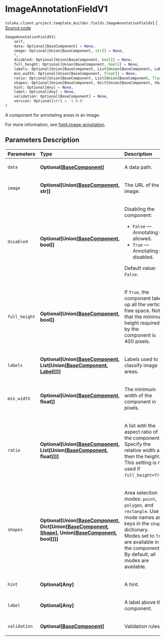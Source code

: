 # ImageAnnotationFieldV1
`toloka.client.project.template_builder.fields.ImageAnnotationFieldV1` | [Source code](https://github.com/Toloka/toloka-kit/blob/v1.2.1/src/client/project/template_builder/fields.py#L247)

```python
ImageAnnotationFieldV1(
    self,
    data: Optional[BaseComponent] = None,
    image: Optional[Union[BaseComponent, str]] = None,
    *,
    disabled: Optional[Union[BaseComponent, bool]] = None,
    full_height: Optional[Union[BaseComponent, bool]] = None,
    labels: Optional[Union[BaseComponent, List[Union[BaseComponent, Label]]]] = None,
    min_width: Optional[Union[BaseComponent, float]] = None,
    ratio: Optional[Union[BaseComponent, List[Union[BaseComponent, float]]]] = None,
    shapes: Optional[Union[BaseComponent, Dict[Union[BaseComponent, Shape], Union[BaseComponent, bool]]]] = None,
    hint: Optional[Any] = None,
    label: Optional[Any] = None,
    validation: Optional[BaseComponent] = None,
    version: Optional[str] = '1.0.0'
)
```

A component for annotating areas in an image.


For more information, see [field.image-annotation](https://toloka.ai/docs/template-builder/reference/field.image-annotation).

## Parameters Description

| Parameters | Type | Description |
| :----------| :----| :-----------|
`data`|**Optional\[[BaseComponent](toloka.client.project.template_builder.base.BaseComponent.md)\]**|<p>A data path.</p>
`image`|**Optional\[Union\[[BaseComponent](toloka.client.project.template_builder.base.BaseComponent.md), str\]\]**|<p>The URL of the image.</p>
`disabled`|**Optional\[Union\[[BaseComponent](toloka.client.project.template_builder.base.BaseComponent.md), bool\]\]**|<p>Disabling the component:</p> <ul> <li>`False` — Annotating is allowed.</li> <li>`True` — Annotating is disabled.</li> </ul> <p>Default value: `False`.</p>
`full_height`|**Optional\[Union\[[BaseComponent](toloka.client.project.template_builder.base.BaseComponent.md), bool\]\]**|<p>If `True`, the component takes up all the vertical free space. Note, that the minimum height required by the component is 400 pixels.</p>
`labels`|**Optional\[Union\[[BaseComponent](toloka.client.project.template_builder.base.BaseComponent.md), List\[Union\[[BaseComponent](toloka.client.project.template_builder.base.BaseComponent.md), [Label](toloka.client.project.template_builder.fields.ImageAnnotationFieldV1.Label.md)\]\]\]\]**|<p>Labels used to classify image areas.</p>
`min_width`|**Optional\[Union\[[BaseComponent](toloka.client.project.template_builder.base.BaseComponent.md), float\]\]**|<p>The minimum width of the component in pixels.</p>
`ratio`|**Optional\[Union\[[BaseComponent](toloka.client.project.template_builder.base.BaseComponent.md), List\[Union\[[BaseComponent](toloka.client.project.template_builder.base.BaseComponent.md), float\]\]\]\]**|<p>A list with the aspect ratio of the component. Specify the relative width and then the height. This setting is not used if `full_height=True`.</p>
`shapes`|**Optional\[Union\[[BaseComponent](toloka.client.project.template_builder.base.BaseComponent.md), Dict\[Union\[[BaseComponent](toloka.client.project.template_builder.base.BaseComponent.md), [Shape](toloka.client.project.template_builder.fields.ImageAnnotationFieldV1.Shape.md)\], Union\[[BaseComponent](toloka.client.project.template_builder.base.BaseComponent.md), bool\]\]\]\]**|<p>Area selection modes: `point`, `polygon`, and `rectangle`. Use mode names as keys in the `shapes` dictionary. Modes set to `True` are available in the component. By default, all modes are available.</p>
`hint`|**Optional\[Any\]**|<p>A hint.</p>
`label`|**Optional\[Any\]**|<p>A label above the component.</p>
`validation`|**Optional\[[BaseComponent](toloka.client.project.template_builder.base.BaseComponent.md)\]**|<p>Validation rules.</p>
